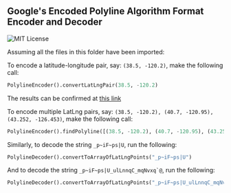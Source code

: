 ## Google's Encoded Polyline Algorithm Format Encoder and Decoder

![MIT License](https://img.shields.io/badge/license-MIT-blue.svg)

Assuming all the files in this folder have been imported:

To encode a latitude-longitude pair, say: `(38.5, -120.2)`, make the following call:

```python
PolylineEncoder().convertLatLngPair(38.5, -120.2)
```

The results can be confirmed at [this link](https://developers.google.com/maps/documentation/utilities/polylinealgorithm)

To encode multiple LatLng pairs, say: `(38.5, -120.2), (40.7, -120.95), (43.252, -126.453)`, make the following call:

```python
PolylineEncoder().findPolyline([(38.5, -120.2), (40.7, -120.95), (43.252, -126.453)])
```

Similarly, to decode the string `_p~iF~ps|U`, run the following:

```python
PolylineDecoder().convertToArrayOfLatLngPoints("_p~iF~ps|U")
```

And to decode the string <code>_p~iF~ps|U_ulLnnqC_mqNvxq`@</code>, run the following:

```python
PolylineDecoder().convertToArrayOfLatLngPoints("_p~iF~ps|U_ulLnnqC_mqNvxq`@")
```
